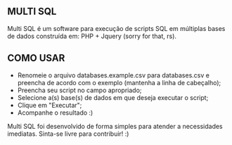 ## MULTI SQL ##
Multi SQL é um software para execução de scripts SQL em múltiplas bases de dados construída em: PHP + Jquery (sorry for that, rs).

## COMO USAR ##
- Renomeie o arquivo databases.example.csv para databases.csv e preencha de acordo com o exemplo (mantenha a linha de cabeçalho);
- Preencha seu script no campo apropriado;
- Selecione a(s) base(s) de dados em que deseja executar o script;
- Clique em "Executar";
- Acompanhe o resultado :)


Multi SQL foi desenvolvido de forma simples para atender a necessidades imediatas. Sinta-se livre para contribuir! :)

